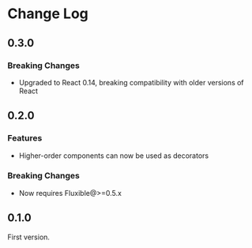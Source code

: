# Change Log

## 0.3.0

### Breaking Changes

 * Upgraded to React 0.14, breaking compatibility with older versions of React

## 0.2.0

### Features

 * Higher-order components can now be used as decorators

### Breaking Changes

 * Now requires Fluxible@>=0.5.x

## 0.1.0

First version.
